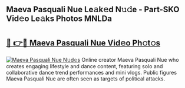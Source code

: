 ## Maeva Pasquali Nue Le𝚊k𝚎d N𝚞𝚍e - Part-SKO Vid𝚎o Le𝚊ks Photos MNLDa

# <h2><a href="http://fb7qcn.evod.top/?m=Maeva+Pasquali+Nue">🔗 👉🔴 Maeva Pasquali Nue Vid𝚎o Ph𝚘t𝚘s</a></h2>

[![Maeva Pasquali Nue N𝚞d𝚎s](https://i.imgur.com/8V9OHl7.gif)](http://fb7qcn.evod.top/?m=Maeva+Pasquali+Nue)
Online creator Maeva Pasquali Nue who creates engaging lifestyle and dance content, featuring solo and collaborative dance trend performances and mini vlogs. Public figures Maeva Pasquali Nue are often seen as targets of political attacks. 
